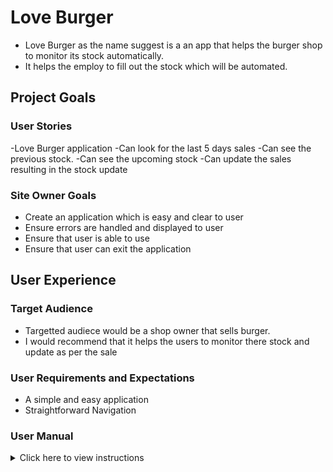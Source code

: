 # Love Burger 

- Love Burger as the name suggest is a an app that helps the burger shop to monitor its stock automatically.
- It helps the employ to fill out the stock which will be automated.

## Project Goals
### User Stories

-Love Burger application
-Can look for the last 5 days sales
-Can see the previous stock.
-Can see the upcoming stock
-Can update the sales resulting in the stock update

### Site Owner Goals

- Create an application which is easy and clear to user
- Ensure errors are handled and displayed to user
- Ensure that user is able to use
- Ensure that user can exit the application

## User Experience
### Target Audience

- Targetted audiece would be a shop owner that sells burger. 
- I would recommend that it helps the users to monitor there stock and update as per the sale

### User Requirements and Expectations

- A simple and easy application
- Straightforward Navigation

### User Manual
<details><summary>Click here to view instructions</summary>

#### Load Application

- On loading the application, users are presented with heading of the application which  displays design and the title.
- Under the heading, a question is prompted if the user is existing user or not.
- Operation: Please enter the an option: '1','2','3','4'
- If user inputs do not correspond with available option then they

#### Sign Up & Login

- There is no signup as it is a secured with the respective google account whereby, it can only be executed in the respective installed device


#### Rules

- Once users have been logged in, they will be asked if they want to see the rules
- Operation: Do you want to see the rules: Y/N

#### Start Application

- If user decide to see different option, they need to just type in the number and click enter
- If user decide to exit they can use anyother key other than the option and click enter

#### Application

- Operation: Enter an option:
    - '1' for updating today's sale, 
    - '2' to print the last 5 day sales 
    - '3' for printing the upcoming stock update 
    - '4' for printing the stock leftout for this week 
    - 'Anyother key' for Exiting the applicationUser need to enter a letter to start the game

## User Stories

### Users

1. I want to be able to update today's sale
2. I want to print the last 5 day sales
3. I want to print the upcoming stock update
4. I want to print the stock leftout for this week
5. I want to exit the application

### Site Owner

6. I want users to have a positive experience whilst playing the game
7. I want the user to get errors displayed in case of wrong input
8. I want data entry to be validated, to guide the user on how to correctly format the input

## Technical Design

## FlowChart

- [Lucidchart](https://www.lucidchart.com) was used to build flowchart

<details>
    <summary>Flowchart</summary>
    <p>Love Burger</p>
    <img src = "Lucid.png" alt = "A screenshot of flowchart">
</details>

## Technology Used
### Language Used

  - Python

### Python Libraries used

- os - used to clear terminal
- random - used to choose random words
- time - used to displayed delayed areas in the terminal
- colorama - for the coloring
- gspread - for communicating with gsheets

### Other websites/tools used

- [Lucidchart](https://www.lucidchart.com) was used to build flowchart
- [GitHub](https://github.com/) was used for saving and storing files.
- [codeanywhere](https://www.codeanywhere.com/) was the IDE used for writing code.
- [Heroku](https://www.heroku.com/) was used as the deploying platform for this site.

### 3rd Party Python Libraries used

- [Google sheets API](https://github.com/burnash/gspread) was used to store and check the user input and authorize the user identity
- [Google OAuth](https://google-auth.readthedocs.io/en/stable/reference/google.oauth2.credentials.html) was used to connect the project with the google account.
- [Colorama](https://pypi.org/project/colorama/) was used for better visual display

## Features

### Home page display

- Once the user run the program this area is displayed
- The area consist of a display showing the heading
- It also prompts the users to provide input if they are an existing user
- User stories covered: 1
<details>
    <summary>Home Page screenshot</summary>
    <img src="home.png" alt="Game load page">
</details>  


## Testing
- Manual testing of application
- Testing on Browsers
- Tested Devices with Browsers
- Validator Testing

### Manual Testing
<details><summary>See user stories testing</summary>

1. I want update today sales

<details>
    <summary>Screenshots</summary>
    <p>home</p>
    <img src="home.png" alt="Sign up area">
</details> 

2. I want print last 5 day sales

<details>
    <summary>Screenshots</summary>
    <p>home</p>
    <img src="options1.png" alt="Sign up area">
</details> 

3. I want to be able to log-in if I return to the game

|<details>
    <summary>Screenshots</summary>
    <p>home</p>
    <img src="options3.png" alt="Sign up area">
</details> 

4. I want to be able to read the rules of the game

<details>
    <summary>Screenshots</summary>
    <p>home</p>
    <img src="options4.png" alt="Sign up area">
</details> 

5. I want to be able to restart game when I'm logged in

<details>
    <summary>Screenshots</summary>
    <p>home</p>
    <img src="options5.png" alt="Sign up area">
</details> 



### Testing on Browsers
- I tested that this game works in different browsers - Chrome and Safari and was able to deploy successfully

### Tested Devices with Browsers
- iPhone 12
    - Safari
- Samsung S22 Ultra
    - Chrome
- Macbook Pro 2019 16-inch
    - Chrome
    - Safari

### Validator Testing
#### PEP8 Python Validator
[PEP8 Python Validator](https://pep8ci.herokuapp.com/) was used to validate the code.

This validator was provided by Code Institute.

No errors were found.


### Unfixed Bugs

- No unfixed bugs

## Deployment

### Deploying the website in Heroko:
- The website was deployed to Heroko using following steps:
#### Login or create an account at Heroku
- Make an account in Heroko and login


#### Creating an app
  - Create new app in the top right of the screen and add an app name.
  - Select region
  - Then click "create app".

#### Open settings Tab
  ##### Click on config var
  - Store CREDS file from gspread in key and add the values
  - Store PORT in key and value


##### Connect to Github
  - Choose repositories you want to connect
  - Click "Connect"

##### Automatic and Manual deploy
  - Choose a method to deploy
  - After Deploy is clicked it will install various file

##### Final Deployment
  - A view button will display
  - Once clicked the website will open


## Credits

### Content
- The text content was provided by the site owner.
- Idea of stock application has been taken from tutorial around the world

### Code
#### The following ideas were borrowed from [Love Sandwiches](https://github.com/Sinha5714/Love_Sandwiches)

-  validate_user_details function
-  How to import gspread
-  How to import Credentials from google.oauth



### Thank You
- to my mentor Mo Shami for supporting me with his feedback through the entire project
- special thanks to my husband Remo Liebetrau to help me finding out the issues in the game
- to Code Institute and Slack community for helping me when I was getting stuck with some challenges.
